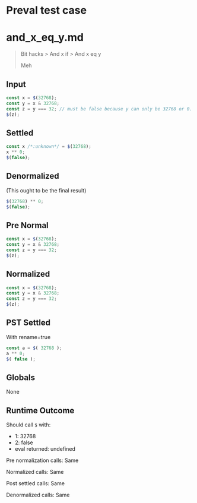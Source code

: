 # Preval test case

# and_x_eq_y.md

> Bit hacks > And x if > And x eq y
>
> Meh

## Input

`````js filename=intro
const x = $(32768);
const y = x & 32768;
const z = y === 32; // must be false because y can only be 32768 or 0. Arguably a flag for a bug.
$(z);
`````

## Settled


`````js filename=intro
const x /*:unknown*/ = $(32768);
x ** 0;
$(false);
`````

## Denormalized
(This ought to be the final result)

`````js filename=intro
$(32768) ** 0;
$(false);
`````

## Pre Normal


`````js filename=intro
const x = $(32768);
const y = x & 32768;
const z = y === 32;
$(z);
`````

## Normalized


`````js filename=intro
const x = $(32768);
const y = x & 32768;
const z = y === 32;
$(z);
`````

## PST Settled
With rename=true

`````js filename=intro
const a = $( 32768 );
a ** 0;
$( false );
`````

## Globals

None

## Runtime Outcome

Should call `$` with:
 - 1: 32768
 - 2: false
 - eval returned: undefined

Pre normalization calls: Same

Normalized calls: Same

Post settled calls: Same

Denormalized calls: Same
